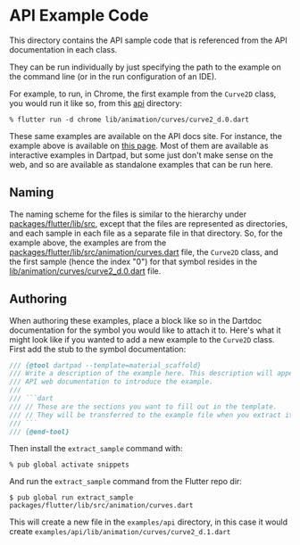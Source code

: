 # API Example Code

This directory contains the API sample code that is referenced from the
API documentation in each class.

They can be run individually by just specifying the path to the example on the
command line (or in the run configuration of an IDE).

For example, to run, in Chrome, the first example from the `Curve2D` class, you
would run it like so, from this [api](.) directory:

```
% flutter run -d chrome lib/animation/curves/curve2_d.0.dart
```

These same examples are available on the API docs site. For instance, the
example above is available on [this
page](https://api.flutter.dev/flutter/animation/Curve2D-class.html#animation.Curve2D.1).
Most of them are available as interactive examples in Dartpad, but some just
don't make sense on the web, and so are available as standalone examples that
can be run here.

## Naming

The naming scheme for the files is similar to the hierarchy under
[packages/flutter/lib/src](../../packages/flutter/lib/src), except that the
files are represented as directories, and each sample in each file as a separate
file in that directory. So, for the example above, the examples are from the
[packages/flutter/lib/src/animation/curves.dart](../../packages/flutter/lib/src/animation/curves.dart)
file, the `Curve2D` class, and the first sample (hence the index "0") for that
symbol resides in the
[lib/animation/curves/curve2_d.0.dart](lib/animation/curves/curve2_d.0.dart)
file.

## Authoring

When authoring these examples, place a block like so in the Dartdoc
documentation for the symbol you would like to attach it to. Here's what it
might look like if you wanted to add a new example to the `Curve2D` class. First
add the stub to the symbol documentation:

```dart
/// {@tool dartpad --template=material_scaffold}
/// Write a description of the example here. This description will appear in the
/// API web documentation to introduce the example.
///
/// ```dart
/// // These are the sections you want to fill out in the template.
/// // They will be transferred to the example file when you extract it.
/// ```
/// {@end-tool}
```

Then install the `extract_sample` command with:

```
% pub global activate snippets
```

And run the `extract_sample` command from the Flutter repo dir:

```
$ pub global run extract_sample packages/flutter/lib/src/animation/curves.dart
```

This will create a new file in the `examples/api` directory, in this case it
would create `examples/api/lib/animation/curves/curve2_d.1.dart`
